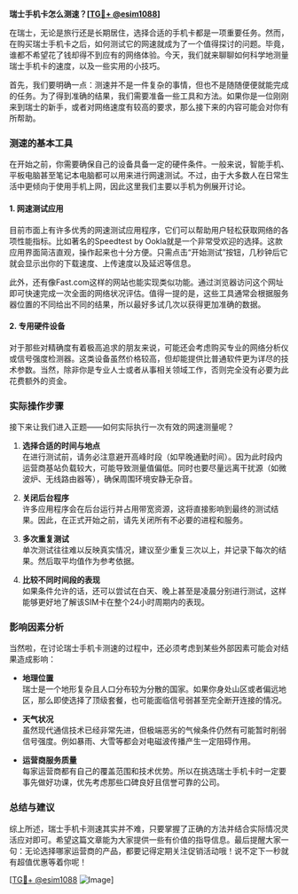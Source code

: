 **瑞士手机卡怎么测速？[[TG💪+ @esim1088](https://t.me/s/esim1088)]**

在瑞士，无论是旅行还是长期居住，选择合适的手机卡都是一项重要任务。然而，在购买瑞士手机卡之后，如何测试它的网速就成为了一个值得探讨的问题。毕竟，谁都不希望花了钱却得不到应有的网络体验。今天，我们就来聊聊如何科学地测量瑞士手机卡的速度，以及一些实用的小技巧。

首先，我们要明确一点：测速并不是一件复杂的事情，但也不是随随便便就能完成的任务。为了得到准确的结果，我们需要准备一些工具和方法。如果你是一位刚刚来到瑞士的新手，或者对网络速度有较高的要求，那么接下来的内容可能会对你有所帮助。

### 测速的基本工具

在开始之前，你需要确保自己的设备具备一定的硬件条件。一般来说，智能手机、平板电脑甚至笔记本电脑都可以用来进行网速测试。不过，由于大多数人在日常生活中更倾向于使用手机上网，因此这里我们主要以手机为例展开讨论。

#### 1. 网速测试应用

目前市面上有许多优秀的网速测试应用程序，它们可以帮助用户轻松获取网络的各项性能指标。比如著名的Speedtest by Ookla就是一个非常受欢迎的选择。这款应用界面简洁直观，操作起来也十分方便。只需点击“开始测试”按钮，几秒钟后它就会显示出你的下载速度、上传速度以及延迟等信息。

此外，还有像Fast.com这样的网站也能实现类似功能。通过浏览器访问这个网址即可快速完成一次全面的网络状况评估。值得一提的是，这些工具通常会根据服务器位置的不同给出不同的结果，所以最好多试几次以获得更加准确的数据。

#### 2. 专用硬件设备

对于那些对精确度有着极高追求的朋友来说，可能还会考虑购买专业的网络分析仪或信号强度检测器。这类设备虽然价格较高，但却能提供比普通软件更为详尽的技术参数。当然，除非你是专业人士或者从事相关领域工作，否则完全没有必要为此花费额外的资金。

### 实际操作步骤

接下来让我们进入正题——如何实际执行一次有效的网速测量呢？

1. **选择合适的时间与地点**  
   在进行测试前，请务必注意避开高峰时段（如早晚通勤时间）。因为此时段内运营商基站负载较大，可能导致测量值偏低。同时也要尽量远离干扰源（如微波炉、无线路由器等），确保周围环境安静无杂音。

2. **关闭后台程序**  
   许多应用程序会在后台运行并占用带宽资源，这将直接影响到最终的测试结果。因此，在正式开始之前，请先关闭所有不必要的进程和服务。

3. **多次重复测试**  
   单次测试往往难以反映真实情况，建议至少重复三次以上，并记录下每次的结果。然后取平均值作为参考依据。

4. **比较不同时间段的表现**  
   如果条件允许的话，还可以尝试在白天、晚上甚至是凌晨分别进行测试，这样能够更好地了解该SIM卡在整个24小时周期内的表现。

### 影响因素分析

当然啦，在讨论瑞士手机卡测速的过程中，还必须考虑到某些外部因素可能会对结果造成影响：

- **地理位置**  
  瑞士是一个地形复杂且人口分布较为分散的国家。如果你身处山区或者偏远地区，那么即使选择了顶级套餐，也可能面临信号弱甚至完全断开连接的情况。

- **天气状况**  
  虽然现代通信技术已经非常先进，但极端恶劣的气候条件仍然有可能暂时削弱信号强度。例如暴雨、大雪等都会对电磁波传播产生一定阻碍作用。

- **运营商服务质量**  
  每家运营商都有自己的覆盖范围和技术优势。所以在挑选瑞士手机卡时一定要事先做好功课，优先考虑那些口碑良好且信誉可靠的公司。

### 总结与建议

综上所述，瑞士手机卡测速其实并不难，只要掌握了正确的方法并结合实际情况灵活应对即可。希望这篇文章能为大家提供一些有价值的指导信息。最后提醒大家一句：无论选择哪家运营商的产品，都要记得定期关注促销活动哦！说不定下一秒就有超值优惠等着你呢！

[[TG💪+ @esim1088](https://t.me/s/esim1088) ![Image](https://i.postimg.cc/4NQfJmqS/Snipaste-2025-05-13-00-14-12.png)]